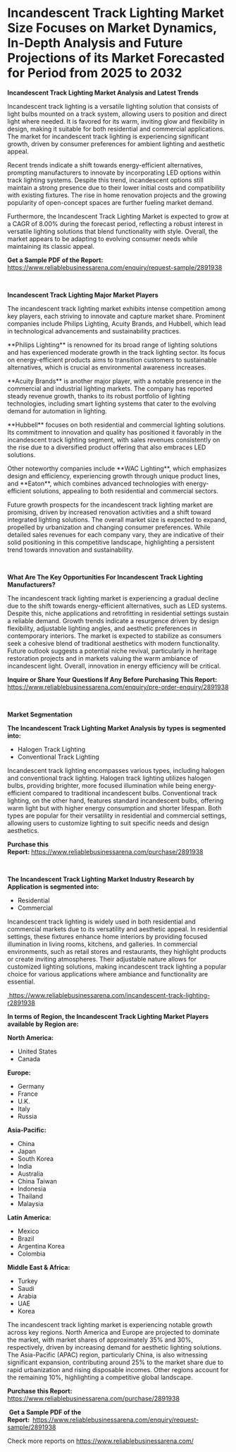 <p><h1>Incandescent Track Lighting Market Size Focuses on Market Dynamics, In-Depth Analysis and Future Projections of its Market Forecasted for Period from 2025 to 2032</h1></p><p><strong>Incandescent Track Lighting Market Analysis and Latest Trends</strong></p>
<p><p>Incandescent track lighting is a versatile lighting solution that consists of light bulbs mounted on a track system, allowing users to position and direct light where needed. It is favored for its warm, inviting glow and flexibility in design, making it suitable for both residential and commercial applications. The market for incandescent track lighting is experiencing significant growth, driven by consumer preferences for ambient lighting and aesthetic appeal.</p><p>Recent trends indicate a shift towards energy-efficient alternatives, prompting manufacturers to innovate by incorporating LED options within track lighting systems. Despite this trend, incandescent options still maintain a strong presence due to their lower initial costs and compatibility with existing fixtures. The rise in home renovation projects and the growing popularity of open-concept spaces are further fueling market demand.</p><p>Furthermore, the Incandescent Track Lighting Market is expected to grow at a CAGR of 8.00% during the forecast period, reflecting a robust interest in versatile lighting solutions that blend functionality with style. Overall, the market appears to be adapting to evolving consumer needs while maintaining its classic appeal.</p></p>
<p><strong>Get a Sample PDF of the Report:&nbsp;</strong> <a href="https://www.reliablebusinessarena.com/enquiry/request-sample/2891938?utm_campaign=3266&utm_medium=2&utm_source=Github&utm_content=ia&utm_term=14032025&utm_id=incandescent-track-lighting">https://www.reliablebusinessarena.com/enquiry/request-sample/2891938</a></p>
<p>&nbsp;</p>
<p><strong>Incandescent Track Lighting Major Market Players</strong></p>
<p><p>The incandescent track lighting market exhibits intense competition among key players, each striving to innovate and capture market share. Prominent companies include Philips Lighting, Acuity Brands, and Hubbell, which lead in technological advancements and sustainability practices.</p><p>**Philips Lighting** is renowned for its broad range of lighting solutions and has experienced moderate growth in the track lighting sector. Its focus on energy-efficient products aims to transition customers to sustainable alternatives, which is crucial as environmental awareness increases.</p><p>**Acuity Brands** is another major player, with a notable presence in the commercial and industrial lighting markets. The company has reported steady revenue growth, thanks to its robust portfolio of lighting technologies, including smart lighting systems that cater to the evolving demand for automation in lighting.</p><p>**Hubbell** focuses on both residential and commercial lighting solutions. Its commitment to innovation and quality has positioned it favorably in the incandescent track lighting segment, with sales revenues consistently on the rise due to a diversified product offering that also embraces LED solutions.</p><p>Other noteworthy companies include **WAC Lighting**, which emphasizes design and efficiency, experiencing growth through unique product lines, and **Eaton**, which combines advanced technologies with energy-efficient solutions, appealing to both residential and commercial sectors.</p><p>Future growth prospects for the incandescent track lighting market are promising, driven by increased renovation activities and a shift toward integrated lighting solutions. The overall market size is expected to expand, propelled by urbanization and changing consumer preferences. While detailed sales revenues for each company vary, they are indicative of their solid positioning in this competitive landscape, highlighting a persistent trend towards innovation and sustainability.</p></p>
<p>&nbsp;</p>
<p><strong>What Are The Key Opportunities For Incandescent Track Lighting Manufacturers?</strong></p>
<p><p>The incandescent track lighting market is experiencing a gradual decline due to the shift towards energy-efficient alternatives, such as LED systems. Despite this, niche applications and retrofitting in residential settings sustain a reliable demand. Growth trends indicate a resurgence driven by design flexibility, adjustable lighting angles, and aesthetic preferences in contemporary interiors. The market is expected to stabilize as consumers seek a cohesive blend of traditional aesthetics with modern functionality. Future outlook suggests a potential niche revival, particularly in heritage restoration projects and in markets valuing the warm ambiance of incandescent light. Overall, innovation in energy efficiency will be critical.</p></p>
<p><strong>Inquire or Share Your Questions If Any Before Purchasing This Report:</strong> <a href="https://www.reliablebusinessarena.com/enquiry/pre-order-enquiry/2891938?utm_campaign=3266&utm_medium=2&utm_source=Github&utm_content=ia&utm_term=14032025&utm_id=incandescent-track-lighting">https://www.reliablebusinessarena.com/enquiry/pre-order-enquiry/2891938</a></p>
<p>&nbsp;</p>
<p><strong>Market Segmentation</strong></p>
<p><strong>The Incandescent Track Lighting Market Analysis by types is segmented into:</strong></p>
<p><ul><li>Halogen Track Lighting</li><li>Conventional Track Lighting</li></ul></p>
<p><p>Incandescent track lighting encompasses various types, including halogen and conventional track lighting. Halogen track lighting utilizes halogen bulbs, providing brighter, more focused illumination while being energy-efficient compared to traditional incandescent bulbs. Conventional track lighting, on the other hand, features standard incandescent bulbs, offering warm light but with higher energy consumption and shorter lifespan. Both types are popular for their versatility in residential and commercial settings, allowing users to customize lighting to suit specific needs and design aesthetics.</p></p>
<p><strong>Purchase this Report:&nbsp;</strong><a href="https://www.reliablebusinessarena.com/purchase/2891938?utm_campaign=3266&utm_medium=2&utm_source=Github&utm_content=ia&utm_term=14032025&utm_id=incandescent-track-lighting">https://www.reliablebusinessarena.com/purchase/2891938</a></p>
<p>&nbsp;</p>
<p><strong>The Incandescent Track Lighting Market Industry Research by Application is segmented into:</strong></p>
<p><ul><li>Residential</li><li>Commercial</li></ul></p>
<p><p>Incandescent track lighting is widely used in both residential and commercial markets due to its versatility and aesthetic appeal. In residential settings, these fixtures enhance home interiors by providing focused illumination in living rooms, kitchens, and galleries. In commercial environments, such as retail stores and restaurants, they highlight products or create inviting atmospheres. Their adjustable nature allows for customized lighting solutions, making incandescent track lighting a popular choice for various applications where ambiance and functionality are essential.</p></p>
<p><a href="https://www.reliablebusinessarena.com/incandescent-track-lighting-r2891938?utm_campaign=3266&utm_medium=2&utm_source=Github&utm_content=ia&utm_term=14032025&utm_id=incandescent-track-lighting">&nbsp;https://www.reliablebusinessarena.com/incandescent-track-lighting-r2891938</a></p>
<p><strong>In terms of Region, the Incandescent Track Lighting Market Players available by Region are:</strong></p>
<p>
    <p> <strong> North America: </strong>
        <ul>
            <li>United States</li>
            <li>Canada</li>
        </ul>
        </p> 
    <p> <strong> Europe: </strong>
        <ul>
            <li>Germany</li>
            <li>France</li>
            <li>U.K.</li>
            <li>Italy</li>
            <li>Russia</li>
        </ul>
        </p> 
    <p> <strong> Asia-Pacific: </strong>
        <ul>
            <li>China</li>
            <li>Japan</li>
            <li>South Korea</li>
            <li>India</li>
            <li>Australia</li>
            <li>China Taiwan</li>
            <li>Indonesia</li>
            <li>Thailand</li>
            <li>Malaysia</li>
        </ul>
        </p> 
    <p> <strong> Latin America: </strong>
        <ul>
            <li>Mexico</li>
            <li>Brazil</li>
            <li>Argentina Korea</li>
            <li>Colombia</li>
        </ul>
        </p> 
    <p> <strong> Middle East & Africa: </strong>
        <ul>
            <li>Turkey</li>
            <li>Saudi</li>
            <li>Arabia</li>
            <li>UAE</li>
            <li>Korea</li>
        </ul>
    </p>
    </p>
<p><p>The incandescent track lighting market is experiencing notable growth across key regions. North America and Europe are projected to dominate the market, with market shares of approximately 35% and 30%, respectively, driven by increasing demand for aesthetic lighting solutions. The Asia-Pacific (APAC) region, particularly China, is also witnessing significant expansion, contributing around 25% to the market share due to rapid urbanization and rising disposable incomes. Other regions account for the remaining 10%, highlighting a competitive global landscape.</p></p>
<p><strong>Purchase this Report: </strong><a href="https://www.reliablebusinessarena.com/purchase/2891938?utm_campaign=3266&utm_medium=2&utm_source=Github&utm_content=ia&utm_term=14032025&utm_id=incandescent-track-lighting">https://www.reliablebusinessarena.com/purchase/2891938</a></p>
<p>&nbsp;<strong>Get a Sample PDF of the Report:&nbsp;&nbsp;</strong><a href="https://www.reliablebusinessarena.com/enquiry/request-sample/2891938?utm_campaign=3266&utm_medium=2&utm_source=Github&utm_content=ia&utm_term=14032025&utm_id=incandescent-track-lighting">https://www.reliablebusinessarena.com/enquiry/request-sample/2891938</a></p>
<p><strong></strong></p>
<p>Check more reports on <a href="https://www.reliablebusinessarena.com/?utm_campaign=3266&utm_medium=2&utm_source=Github&utm_content=ia&utm_term=14032025&utm_id=incandescent-track-lighting">https://www.reliablebusinessarena.com/</a></p>